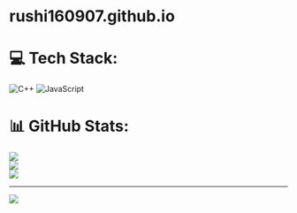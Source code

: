 # rushi160907.github.io

# 💻 Tech Stack:
![C++](https://img.shields.io/badge/c++-%2300599C.svg?style=for-the-badge&logo=c%2B%2B&logoColor=white) ![JavaScript](https://img.shields.io/badge/javascript-%23323330.svg?style=for-the-badge&logo=javascript&logoColor=%23F7DF1E)
# 📊 GitHub Stats:
![](https://github-readme-stats.vercel.app/api?username=rushi160907&theme=dark&hide_border=false&include_all_commits=false&count_private=false)<br/>
![](https://nirzak-streak-stats.vercel.app/?user=rushi160907&theme=dark&hide_border=false)<br/>
![](https://github-readme-stats.vercel.app/api/top-langs/?username=rushi160907&theme=dark&hide_border=false&include_all_commits=false&count_private=false&layout=compact)

---
[![](https://visitcount.itsvg.in/api?id=rushi160907&icon=0&color=0)](https://visitcount.itsvg.in)

<!-- Proudly created with GPRM ( https://gprm.itsvg.in ) -->
